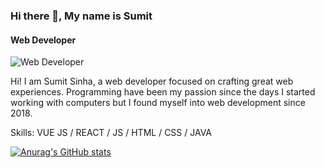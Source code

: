 ### Hi there 👋, My name is Sumit
#### Web Developer
![Web Developer](https://arturssmirnovs.github.io/github-profile-readme-generator/images/banner.png)

Hi! I am Sumit Sinha, a web developer focused on crafting great web experiences. Programming have been my passion since the days I started working with computers but I found myself into web development since 2018.

Skills: VUE JS / REACT / JS / HTML / CSS / JAVA

[![Anurag's GitHub stats](https://github-readme-stats.vercel.app/api?username=sumit298)](https://github.com/anuraghazra/github-readme-stats)





<!--
**sumit298/sumit298** is a ✨ _special_ ✨ repository because its `README.md` (this file) appears on your GitHub profile.

Here are some ideas to get you started:

- 🔭 I’m currently working on ...
- 🌱 I’m currently learning ...
- 👯 I’m looking to collaborate on ...
- 🤔 I’m looking for help with ...
- 💬 Ask me about ...
- 📫 How to reach me: ...
- 😄 Pronouns: ...
- ⚡ Fun fact: ...
-->

